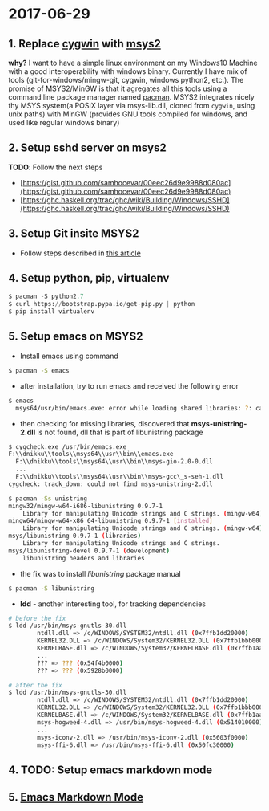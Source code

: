 # 2017-06-29

## 1. Replace [cygwin](https://www.cygwin.com) with [msys2](http://www.msys2.org/)

**why?** I want to have a simple linux environment on my Windows10 Machine with a good interoperability with windows binary. Currently I have mix of tools (git-for-windows/mingw-git, cygwin, windows python2, etc.). The promise of MSYS2/MinGW is that it agregates all this tools using a command line package manager named [pacman](https://wiki.archlinux.org/index.php/pacman).
    MSYS2 integrates nicely thy MSYS system(a POSIX layer via msys-lib.dll, cloned from `cygwin`, using unix paths) with MinGW (provides GNU tools compiled for windows, and used like regular windows binary)

## 2. Setup sshd server on msys2

**TODO**: Follow the next steps

* [https://gist.github.com/samhocevar/00eec26d9e9988d080ac](https://gist.github.com/samhocevar/00eec26d9e9988d080ac)
* [https://ghc.haskell.org/trac/ghc/wiki/Building/Windows/SSHD](https://ghc.haskell.org/trac/ghc/wiki/Building/Windows/SSHD)

## 3. Setup Git insite MSYS2

* Follow steps described in [this article](https://github.com/git-for-windows/git/wiki/Install-inside-MSYS2-proper)



## 4. Setup python, pip, virtualenv

```python
$ pacman -S python2.7
$ curl https://bootstrap.pypa.io/get-pip.py | python
$ pip install virtualenv
```

## 5. Setup emacs on MSYS2

- Install emacs using command

```sh
$ pacman -S emacs
```

- after installation, try to run emacs and received the following error

```sh
$ emacs
  msys64/usr/bin/emacs.exe: error while loading shared libraries: ?: cannot open shared object file: No such file or directory
```

- then checking for missing libraries, discovered that **msys-unistring-2.dll** is not found, dll that is part of libunistring package

```sh
$ cygcheck.exe /usr/bin/emacs.exe
F:\\dnikku\\tools\\msys64\\usr\\bin\\emacs.exe
  F:\\dnikku\\tools\\msys64\\usr\\bin\\msys-gio-2.0-0.dll
  ...
  F:\\dnikku\\tools\\msys64\\usr\\bin\\msys-gcc\_s-seh-1.dll
cygcheck: track_down: could not find msys-unistring-2.dll

$ pacman -Ss unistring
mingw32/mingw-w64-i686-libunistring 0.9.7-1
    Library for manipulating Unicode strings and C strings. (mingw-w64)
mingw64/mingw-w64-x86_64-libunistring 0.9.7-1 [installed]
    Library for manipulating Unicode strings and C strings. (mingw-w64)
msys/libunistring 0.9.7-1 (libraries)
    Library for manipulating Unicode strings and C strings.
msys/libunistring-devel 0.9.7-1 (development)
    libunistring headers and libraries
```

- the fix was to install _libunistring_ package manual

```sh
$ pacman -S libunistring
```

- **ldd** - another interesting tool, for tracking dependencies

```sh
# before the fix
$ ldd /usr/bin/msys-gnutls-30.dll
        ntdll.dll => /c/WINDOWS/SYSTEM32/ntdll.dll (0x7ffb1dd20000)
        KERNEL32.DLL => /c/WINDOWS/System32/KERNEL32.DLL (0x7ffb1bbb0000)
        KERNELBASE.dll => /c/WINDOWS/System32/KERNELBASE.dll (0x7ffb1aad0000)
        ...
        ??? => ??? (0x54f4b0000)
        ??? => ??? (0x5928b0000)

# after the fix
$ ldd /usr/bin/msys-gnutls-30.dll
        ntdll.dll => /c/WINDOWS/SYSTEM32/ntdll.dll (0x7ffb1dd20000)
        KERNEL32.DLL => /c/WINDOWS/System32/KERNEL32.DLL (0x7ffb1bbb0000)
        KERNELBASE.dll => /c/WINDOWS/System32/KERNELBASE.dll (0x7ffb1aad0000)
        msys-hogweed-4.dll => /usr/bin/msys-hogweed-4.dll (0x514010000)
        ...
        msys-iconv-2.dll => /usr/bin/msys-iconv-2.dll (0x5603f0000)
        msys-ffi-6.dll => /usr/bin/msys-ffi-6.dll (0x50fc30000)
```

## 4. **TODO:** Setup emacs markdown mode


## 5. [Emacs Markdown Mode](https://leanpub.com/markdown-mode)
